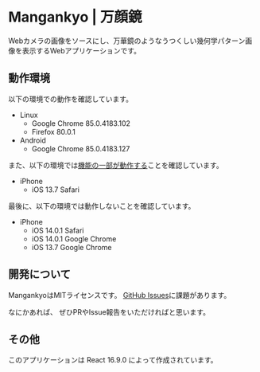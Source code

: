 # Mangankyo | 万顔鏡
Webカメラの画像をソースにし、万華鏡のようなうつくしい幾何学パターン画像を表示するWebアプリケーションです。

## 動作環境
以下の環境での動作を確認しています。

- Linux
  - Google Chrome 85.0.4183.102
  - Firefox 80.0.1
- Android
  - Google Chrome 85.0.4183.127

また、以下の環境では[機能の一部が動作する](https://github.com/ver-1000000/mangankyo/issues/5)ことを確認しています。 

- iPhone
  - iOS 13.7 Safari

最後に、以下の環境では動作しないことを確認しています。
- iPhone
  - iOS 14.0.1 Safari
  - iOS 14.0.1 Google Chrome
  - iOS 13.7 Google Chrome

## 開発について
MangankyoはMITライセンスです。 [GitHub Issues](https://github.com/ver-1000000/mangankyo/issues)に課題があります。

なにかあれば、 ぜひPRやIssue報告をいただければと思います。

## その他
このアプリケーションは React 16.9.0 によって作成されています。
